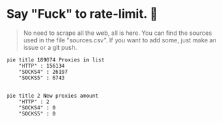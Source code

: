 
# Say "Fuck" to rate-limit. 🖕

> No need to scrape all the web, all is here.
>You can find the sources used in the file "sources.csv".
> If you want to add some, just make an issue or a git push.


```mermaid
pie title 189074 Proxies in list
    "HTTP" : 156134
    "SOCKS4" : 26197
    "SOCKS5" : 6743
            
```

```mermaid
pie title 2 New proxies amount
    "HTTP" : 2
    "SOCKS4" : 0
    "SOCKS5" : 0
```
        